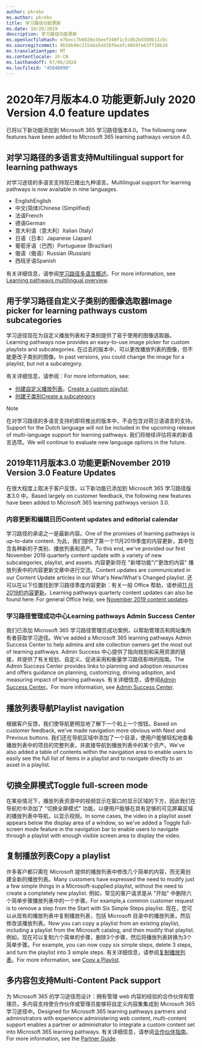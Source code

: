 ```yaml
---
author: pkrebs
ms.author: pkrebs
title: 学习路径功能更新
ms.date: 10/20/2019
description: 学习路径功能更新
ms.openlocfilehash: e7becc7b6026e38eef349f1c5c0b2bd380b11cbc
ms.sourcegitcommit: 0b56b96c215d4a5dd18fbeafc40b9fe63ff18b16
ms.translationtype: MT
ms.contentlocale: zh-CN
ms.lasthandoff: 07/06/2020
ms.locfileid: "45048090"
---
```

# <a name="july-2020-version-40-feature-updates"></a><span data-ttu-id="12a9e-103">2020年7月版本4.0 功能更新</span><span class="sxs-lookup"><span data-stu-id="12a9e-103">July 2020 Version 4.0 feature updates</span></span> 

<span data-ttu-id="12a9e-104">已将以下新功能添加到 Microsoft 365 学习路径版本4.0。</span><span class="sxs-lookup"><span data-stu-id="12a9e-104">The following new features have been added to Microsoft 365 learning pathways version 4.0.</span></span> 

## <a name="multilingual-support-for-learning-pathways"></a><span data-ttu-id="12a9e-105">对学习路径的多语言支持</span><span class="sxs-lookup"><span data-stu-id="12a9e-105">Multilingual support for learning pathways</span></span> 
<span data-ttu-id="12a9e-106">对学习途径的多语言支持现已推出九种语言。</span><span class="sxs-lookup"><span data-stu-id="12a9e-106">Multilingual support for learning pathways is now available in nine languages.</span></span>  
- <span data-ttu-id="12a9e-107">English</span><span class="sxs-lookup"><span data-stu-id="12a9e-107">English</span></span>     
- <span data-ttu-id="12a9e-108">中文(简体)</span><span class="sxs-lookup"><span data-stu-id="12a9e-108">Chinese (Simplified)</span></span> 
- <span data-ttu-id="12a9e-109">法语</span><span class="sxs-lookup"><span data-stu-id="12a9e-109">French</span></span> 
- <span data-ttu-id="12a9e-110">德语</span><span class="sxs-lookup"><span data-stu-id="12a9e-110">German</span></span> 
- <span data-ttu-id="12a9e-111">意大利语（意大利）</span><span class="sxs-lookup"><span data-stu-id="12a9e-111">Italian (Italy)</span></span> 
- <span data-ttu-id="12a9e-112">日语（日本）</span><span class="sxs-lookup"><span data-stu-id="12a9e-112">Japanese (Japan)</span></span> 
- <span data-ttu-id="12a9e-113">葡萄牙语（巴西）</span><span class="sxs-lookup"><span data-stu-id="12a9e-113">Portuguese (Brazilian)</span></span> 
- <span data-ttu-id="12a9e-114">俄语（俄语）</span><span class="sxs-lookup"><span data-stu-id="12a9e-114">Russian (Russian)</span></span> 
- <span data-ttu-id="12a9e-115">西班牙语</span><span class="sxs-lookup"><span data-stu-id="12a9e-115">Spanish</span></span> 

<span data-ttu-id="12a9e-116">有关详细信息，请参阅[学习路径多语言概述](custom_overview.md)。</span><span class="sxs-lookup"><span data-stu-id="12a9e-116">For more information, see [Learning pathways multilingual overview](custom_overview.md).</span></span> 

## <a name="image-picker-for-learning-pathways-custom-subcategories"></a><span data-ttu-id="12a9e-117">用于学习路径自定义子类别的图像选取器</span><span class="sxs-lookup"><span data-stu-id="12a9e-117">Image picker for learning pathways custom subcategories</span></span> 
<span data-ttu-id="12a9e-118">学习途径现在为自定义播放列表和子类别提供了易于使用的图像选取器。</span><span class="sxs-lookup"><span data-stu-id="12a9e-118">Learning pathways now provides an easy-to-use image picker for custom playlists and subcategories.</span></span>  <span data-ttu-id="12a9e-119">在过去的版本中，可以更改播放列表的图像，但不能更改子类别的图像。</span><span class="sxs-lookup"><span data-stu-id="12a9e-119">In past versions, you could change the image for a playlist, but not a subcategory.</span></span>  

<span data-ttu-id="12a9e-120">有关详细信息，请参阅：</span><span class="sxs-lookup"><span data-stu-id="12a9e-120">For more information, see:</span></span>
- <span data-ttu-id="12a9e-121">[创建自定义播放列表](custom_createnewplaylist.md)。</span><span class="sxs-lookup"><span data-stu-id="12a9e-121">[Create a custom playlist](custom_createnewplaylist.md).</span></span> 
- [<span data-ttu-id="12a9e-122">创建子类别</span><span class="sxs-lookup"><span data-stu-id="12a9e-122">Create a subcategory</span></span>](custom_createnewcat.md)

> [!NOTE]
> <span data-ttu-id="12a9e-123">在对学习路径的多语言支持的即将推出的版本中，不会包含对荷兰语语言的支持。</span><span class="sxs-lookup"><span data-stu-id="12a9e-123">Support for the Dutch language will not be included in the upcoming release of multi-language support for learning pathways.</span></span> <span data-ttu-id="12a9e-124">我们将继续评估将来的新语言选项。</span><span class="sxs-lookup"><span data-stu-id="12a9e-124">We will continue to evaluate new language options in the future.</span></span>

## <a name="november-2019-version-30-feature-updates"></a><span data-ttu-id="12a9e-125">2019年11月版本3.0 功能更新</span><span class="sxs-lookup"><span data-stu-id="12a9e-125">November 2019 Version 3.0 Feature Updates</span></span>
<span data-ttu-id="12a9e-126">在很大程度上取决于客户反馈，以下新功能已添加到 Microsoft 365 学习路径版本3.0 中。</span><span class="sxs-lookup"><span data-stu-id="12a9e-126">Based largely on customer feedback, the following new features have been added to Microsoft 365 learning pathways version 3.0.</span></span>

### <a name="content-updates-and-editorial-calendar"></a><span data-ttu-id="12a9e-127">内容更新和编辑日历</span><span class="sxs-lookup"><span data-stu-id="12a9e-127">Content updates and editorial calendar</span></span>
<span data-ttu-id="12a9e-128">学习路径的承诺之一是最新内容。</span><span class="sxs-lookup"><span data-stu-id="12a9e-128">One of the promises of learning pathways is up-to-date content.</span></span> <span data-ttu-id="12a9e-129">为此，我们提供了第一个11月2019季度的内容更新，其中包含各种新的子类别、播放列表和资产。</span><span class="sxs-lookup"><span data-stu-id="12a9e-129">To this end, we've provided our first November 2019 quarterly content update with a variety of new subcategories, playlist, and assets.</span></span> <span data-ttu-id="12a9e-130">内容更新将在 "新增功能"/"更改的内容" 播放列表中的内容更新文章中进行交流。</span><span class="sxs-lookup"><span data-stu-id="12a9e-130">Content updates are communicated in our Content Update articles in our What's New/What's Changed playlist.</span></span> <span data-ttu-id="12a9e-131">还可以在以下位置找到学习路径季度内容更新：有关一般 Office 帮助，请参阅[11 月2019的内容更新](custom_contentupdates.md)。</span><span class="sxs-lookup"><span data-stu-id="12a9e-131">Learning pathways quarterly content updates can also be found here: For general Office help, see [November 2019 content updates](custom_contentupdates.md).</span></span>

### <a name="learning-pathways-admin-success-center"></a><span data-ttu-id="12a9e-132">学习路径管理成功中心</span><span class="sxs-lookup"><span data-stu-id="12a9e-132">Learning pathways Admin Success Center</span></span>
<span data-ttu-id="12a9e-133">我们已添加 Microsoft 365 学习路径管理员成功案例，以帮助管理员和网站集所有者获取学习途径。</span><span class="sxs-lookup"><span data-stu-id="12a9e-133">We've added a Microsoft 365 learning pathways Admin Success Center to help admins and site collection owners get the most out of learning pathways.</span></span> <span data-ttu-id="12a9e-134">Admin Success 中心提供了指向规划和采用资源的链接，并提供了有关规划、自定义、促进采用和衡量学习路径影响的指南。</span><span class="sxs-lookup"><span data-stu-id="12a9e-134">The Admin Success Center provides links to planning and adoption resources and offers guidance on planning, customizing, driving adoption, and measuring impact of learning pathways.</span></span> <span data-ttu-id="12a9e-135">有关详细信息，请参阅[Admin Success Center](custom_successcenter.md)。</span><span class="sxs-lookup"><span data-stu-id="12a9e-135">For more information, see [Admin Success Center](custom_successcenter.md).</span></span>

## <a name="playlist-navigation"></a><span data-ttu-id="12a9e-136">播放列表导航</span><span class="sxs-lookup"><span data-stu-id="12a9e-136">Playlist navigation</span></span>
<span data-ttu-id="12a9e-137">根据客户反馈，我们使导航更明显地了解下一个和上一个按钮。</span><span class="sxs-lookup"><span data-stu-id="12a9e-137">Based on customer feedback, we've made navigation more obvious with Next and Previous buttons.</span></span> <span data-ttu-id="12a9e-138">我们还在导航区域中添加了一个目录，使用户能够轻松地查看播放列表中的项目的完整列表，并直接导航到播放列表中的某个资产。</span><span class="sxs-lookup"><span data-stu-id="12a9e-138">We've also added a table of contents within the navigation area to enable users to easily see the full list of items in a playlist and to navigate directly to an asset in a playlist.</span></span>

## <a name="toggle-full-screen-mode"></a><span data-ttu-id="12a9e-139">切换全屏模式</span><span class="sxs-lookup"><span data-stu-id="12a9e-139">Toggle full-screen mode</span></span>
<span data-ttu-id="12a9e-140">在某些情况下，播放列表资源中的视频显示在窗口的显示区域的下方，因此我们在导航栏中添加了 "切换全屏模式" 功能，以便用户能够在具有足够的可见屏幕区域的播放列表中导航，以显示视频。</span><span class="sxs-lookup"><span data-stu-id="12a9e-140">In some cases, the video in a playlist asset appears below the display area of a window, so we've added a Toggle full-screen mode feature in the navigation bar to enable users to navigate through a playlist with enough visible screen area to display the video.</span></span>

## <a name="copy-a-playlist"></a><span data-ttu-id="12a9e-141">复制播放列表</span><span class="sxs-lookup"><span data-stu-id="12a9e-141">Copy a playlist</span></span>
<span data-ttu-id="12a9e-142">许多客户都只需在 Microsoft 提供的播放列表中修改几个简单的内容，而无需创建全新的播放列表。</span><span class="sxs-lookup"><span data-stu-id="12a9e-142">Many customers have expressed the need to modify just a few simple things in a Microsoft-supplied playlist, without the need to create a completely new playlist.</span></span> <span data-ttu-id="12a9e-143">例如，常见的客户请求是从 "开始" 中删除六个简单步骤播放列表中的一个步骤。</span><span class="sxs-lookup"><span data-stu-id="12a9e-143">For example,a common customer request is to remove a step from the Start with Six Simple Steps playlist.</span></span> <span data-ttu-id="12a9e-144">现在，您可以从现有的播放列表中复制播放列表，包括 Microsoft 目录中的播放列表，然后修改该播放列表。</span><span class="sxs-lookup"><span data-stu-id="12a9e-144">Now you can copy a playlist from an existing playlist, including a playlist from the Microsoft catalog, and then modify that playlist.</span></span> <span data-ttu-id="12a9e-145">例如，现在可以复制六个简单的步骤，删除3个步骤，然后将播放列表转换为3个简单步骤。</span><span class="sxs-lookup"><span data-stu-id="12a9e-145">For example, you can now copy six simple steps, delete 3 steps, and turn the playlist into 3 simple steps.</span></span> <span data-ttu-id="12a9e-146">有关详细信息，请参阅[复制播放列表](custom_copyplaylist.md)。</span><span class="sxs-lookup"><span data-stu-id="12a9e-146">For more information, see [Copy a Playlist](custom_copyplaylist.md).</span></span>

## <a name="multi-content-pack-support"></a><span data-ttu-id="12a9e-147">多内容包支持</span><span class="sxs-lookup"><span data-stu-id="12a9e-147">Multi-Content Pack support</span></span>
<span data-ttu-id="12a9e-148">为 Microsoft 365 的学习途径而设计：拥有管理 web 内容的经验的合作伙伴和管理员，多内容支持使合作伙伴或管理员能够将自定义内容集集成到 Microsoft 365 学习途径中。</span><span class="sxs-lookup"><span data-stu-id="12a9e-148">Designed for Microsoft 365 learning pathways partners and administrators with experience administering web content, multi-content support enables a partner or administrator to integrate a custom content set into Microsoft 365 learning pathways.</span></span> <span data-ttu-id="12a9e-149">有关详细信息，请参阅[合作伙伴指南](custom_partnerguide.md)。</span><span class="sxs-lookup"><span data-stu-id="12a9e-149">For more information, see the [Partner Guide](custom_partnerguide.md).</span></span>

